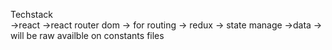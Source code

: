 Techstack  
->react
->react router dom -> for routing 
-> redux -> state manage 
 ->data -> will be raw availble on constants files 

